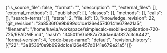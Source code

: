 {"is_source_file": false, "format": "", "description": "", "external_files": [], "external_methods": [], "published": [], "classes": [], "methods": [], "calls": [], "search-terms": [], "state": 2, "file_id": 13, "knowledge_revision": 22, "git_revision": "3a8536f0e9b699dc1ce126e457d0141e679e21a5", "filename": "/home/kavia/workspace/simplecalc-mobile-application-720-725/README.md", "hash": "34501fe0b987a734dae4af827c3c6442", "format-version": 4, "code-base-name": "default", "revision_history": [{"22": "3a8536f0e9b699dc1ce126e457d0141e679e21a5"}]}